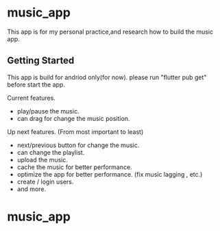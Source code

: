 # music_app

This app is for my personal practice,and research how to build the music app.

## Getting Started
This app is build for andriod only(for now).
please run "flutter pub get" before start the app.

Current features.
- play/pause the music.
- can drag for change the music position.

Up next features. (From most important to least)
- next/previous button for change the music.
- can change the playlist.
- upload the music.
- cache the music for better performance.
- optimize the app for better performance. (fix music lagging , etc.)
- create / login users.
- and more.
# music_app
